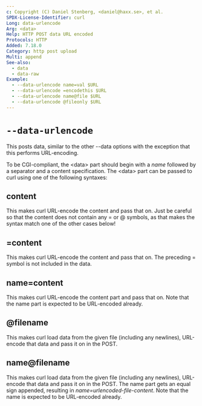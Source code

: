 ```yaml
---
c: Copyright (C) Daniel Stenberg, <daniel@haxx.se>, et al.
SPDX-License-Identifier: curl
Long: data-urlencode
Arg: <data>
Help: HTTP POST data URL encoded
Protocols: HTTP
Added: 7.18.0
Category: http post upload
Multi: append
See-also:
  - data
  - data-raw
Example:
  - --data-urlencode name=val $URL
  - --data-urlencode =encodethis $URL
  - --data-urlencode name@file $URL
  - --data-urlencode @fileonly $URL
---
```


# `--data-urlencode`

This posts data, similar to the other --data options with the exception
that this performs URL-encoding.

To be CGI-compliant, the \<data\> part should begin with a *name* followed by
a separator and a content specification. The \<data\> part can be passed to
curl using one of the following syntaxes:

## content
This makes curl URL-encode the content and pass that on. Just be careful
so that the content does not contain any = or @ symbols, as that makes
the syntax match one of the other cases below!

## =content
This makes curl URL-encode the content and pass that on. The preceding =
symbol is not included in the data.

## name=content
This makes curl URL-encode the content part and pass that on. Note that
the name part is expected to be URL-encoded already.

## @filename
This makes curl load data from the given file (including any newlines),
URL-encode that data and pass it on in the POST.

## name@filename
This makes curl load data from the given file (including any newlines),
URL-encode that data and pass it on in the POST. The name part gets an equal
sign appended, resulting in *name=urlencoded-file-content*. Note that the
name is expected to be URL-encoded already.
